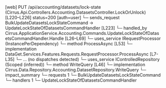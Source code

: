 [web] PUT /api/accounting/datasets/lock-state  (Cirrus.Api.Controllers.Accounting.DatasetsController.LockOrUnlock)  [L220–L226] status=200 [auth=user]
  └─ sends_request BulkUpdateDatasetsLockStateCommand -> UpdateLockStateOfDatasetsCommandHandler [L223]
    └─ handled_by Cirrus.ApplicationService.Accounting.Commands.UpdateLockStateOfDatasetsCommandHandler.Handle [L26–L69]
      └─ uses_service IRequestProcessor (InstancePerDependency)
        └─ method ProcessAsync [L53]
          └─ implementation DataGet.Services.Features.Requests.RequestProcessor.ProcessAsync [L7-L35]
            └─ ... (no dispatches detected)
      └─ uses_service IControlledRepository<Dataset> (Scoped (inferred))
        └─ method WriteQuery [L46]
          └─ implementation Cirrus.Data.Repository.Accounting.DatasetRepository.WriteQuery
  └─ impact_summary
    └─ requests 1
      └─ BulkUpdateDatasetsLockStateCommand
    └─ handlers 1
      └─ UpdateLockStateOfDatasetsCommandHandler

